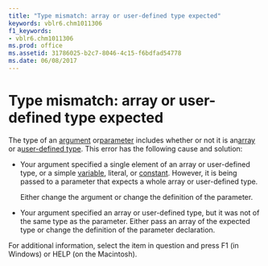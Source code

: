 ```yaml
---
title: "Type mismatch: array or user-defined type expected"
keywords: vblr6.chm1011306
f1_keywords:
- vblr6.chm1011306
ms.prod: office
ms.assetid: 31786025-b2c7-8046-4c15-f6bdfad54778
ms.date: 06/08/2017
---
```



# Type mismatch: array or user-defined type expected

The type of an [argument](../../Glossary/vbe-glossary.md) or[parameter](../../Glossary/vbe-glossary.md) includes whether or not it is an[array](../../Glossary/vbe-glossary.md) or a[user-defined type](../../Glossary/vbe-glossary.md). This error has the following cause and solution:



- Your argument specified a single element of an array or user-defined type, or a simple [variable](../../Glossary/vbe-glossary.md), literal, or [constant](../../Glossary/vbe-glossary.md). However, it is being passed to a parameter that expects a whole array or user-defined type.
    
    Either change the argument or change the definition of the parameter.
    
- Your argument specified an array or user-defined type, but it was not of the same type as the parameter. Either pass an array of the expected type or change the definition of the parameter declaration.
    

For additional information, select the item in question and press F1 (in Windows) or HELP (on the Macintosh).

